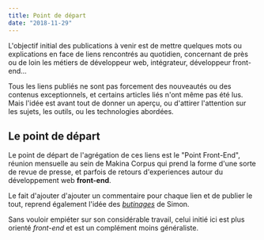 ```yaml
---
title: Point de départ
date: "2018-11-29"
---
```


L'objectif initial des publications à venir est de mettre quelques mots
ou explications en face de liens rencontrés au quotidien, concernant de
près ou de loin les métiers de développeur web, intégrateur, développeur
front-end…

Tous les liens publiés ne sont pas forcement des nouveautés ou des
contenus exceptionnels, et certains articles liés n'ont même pas été
lus. Mais l'idée est avant tout de donner un aperçu, ou d'attirer
l'attention sur les sujets, les outils, ou les technologies abordées.

## Le point de départ

Le point de départ de l'agrégation de ces liens est le "Point
Front-End", réunion mensuelle au sein de Makina Corpus qui prend la
forme d'une sorte de revue de presse, et parfois de retours
d'experiences autour du développement web **front-end**.

Le fait d'ajouter d'ajouter un commentaire pour chaque lien et de
publier le tout, reprend également l'idée des *[butinages][]* de Simon.

Sans vouloir empiéter sur son considérable travail, celui initié ici est
plus orienté *front-end* et est un complément moins généraliste.

[butinages]: https://www.qwant.com/?q=Butinage%20site%3Amakina-corpus.com
